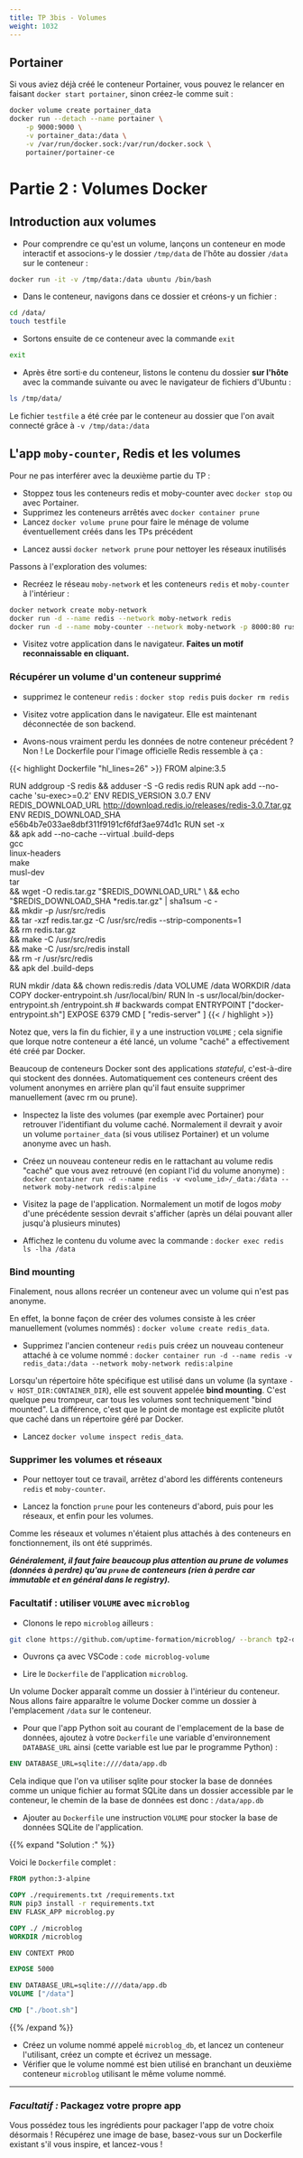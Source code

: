 ```yaml
---
title: TP 3bis - Volumes
weight: 1032
---
```


<!--
#TODO
# change network name to moby-network and add a schematics for clarity
# Add explanation on redis functionning (in RAM db => create a dump.rdb file only used when restarted) : https://redis.io/topics/persistence
# Redis need to restart to update from file stored in volume.
-->

## Portainer

<!-- - Pour visualiser aisément notre environnement docker au fur et à mesure de nos TPs nous allons charger une interface web d'administration docker appelée `portainer` et qui s'installe elle-même avec Docker. -->

Si vous aviez déjà créé le conteneur Portainer, vous pouvez le relancer en faisant `docker start portainer`, sinon créez-le comme suit :

```bash
docker volume create portainer_data
docker run --detach --name portainer \
    -p 9000:9000 \
    -v portainer_data:/data \
    -v /var/run/docker.sock:/var/run/docker.sock \
    portainer/portainer-ce
```

<!-- - Remarque sur la commande précédente : pour que Portainer puisse fonctionner et contrôler Docker lui-même depuis l'intérieur du conteneur il est nécessaire de lui donner accès au socket de l'API Docker de l'hôte grâce au paramètre `--mount` ci-dessus. -->

<!-- - Visitez ensuite la page [http://localhost:9000](http://localhost:9000) pour accéder à l'interface.
- Créez votre user admin avec le formulaire.
- Explorez l'interface de Portainer.
- Créez un conteneur -->

# Partie 2 : Volumes Docker

## Introduction aux volumes

- Pour comprendre ce qu'est un volume, lançons un conteneur en mode interactif et associons-y le dossier `/tmp/data` de l'hôte au dossier `/data` sur le conteneur :

```bash
docker run -it -v /tmp/data:/data ubuntu /bin/bash
```

- Dans le conteneur, navigons dans ce dossier et créons-y un fichier :

```bash
cd /data/
touch testfile
```

- Sortons ensuite de ce conteneur avec la commande `exit`

```bash
exit
```

- Après être sorti·e du conteneur, listons le contenu du dossier **sur l'hôte** avec la commande suivante ou avec le navigateur de fichiers d'Ubuntu :

```bash
ls /tmp/data/
```

Le fichier `testfile` a été crée par le conteneur au dossier que l'on avait connecté grâce à `-v /tmp/data:/data`

## L'app `moby-counter`, Redis et les volumes

Pour ne pas interférer avec la deuxième partie du TP :

- Stoppez tous les conteneurs redis et moby-counter avec `docker stop` ou avec Portainer.
- Supprimez les conteneurs arrêtés avec `docker container prune`
- Lancez `docker volume prune` pour faire le ménage de volume éventuellement créés dans les TPs précédent
<!-- - Lancez `docker volume ls` pour vérifier qu'aucun volume n'est créé (sauf `portainer_data` si vous utilisez encore Portainer) sinon supprimez-les avec `docker volume rm --force <id_volume>` -->
- Lancez aussi `docker network prune` pour nettoyer les réseaux inutilisés

Passons à l'exploration des volumes:

- Recréez le réseau `moby-network` et les conteneurs `redis` et `moby-counter` à l'intérieur :

```bash
docker network create moby-network
docker run -d --name redis --network moby-network redis
docker run -d --name moby-counter --network moby-network -p 8000:80 russmckendrick/moby-counter
```

- Visitez votre application dans le navigateur. **Faites un motif reconnaissable en cliquant.**

<!-- - Recréez le conteneur `redis` dans le réseau `moby-network` :
```bash
docker run -d --name redis --network moby-network redis
```

- Rechargez la page. Que s'est-il passé ? -->

### Récupérer un volume d'un conteneur supprimé

- supprimez le conteneur `redis` : `docker stop redis` puis `docker rm redis`

- Visitez votre application dans le navigateur. Elle est maintenant déconnectée de son backend.

- Avons-nous vraiment perdu les données de notre conteneur précédent ? Non !
  Le Dockerfile pour l'image officielle Redis ressemble à ça :

{{< highlight Dockerfile "hl_lines=26" >}}
FROM alpine:3.5

RUN addgroup -S redis && adduser -S -G redis redis
RUN apk add --no-cache 'su-exec>=0.2'
ENV REDIS_VERSION 3.0.7
ENV REDIS_DOWNLOAD_URL http://download.redis.io/releases/redis-3.0.7.tar.gz
ENV REDIS_DOWNLOAD_SHA e56b4b7e033ae8dbf311f9191cf6fdf3ae974d1c
RUN set -x \
 && apk add --no-cache --virtual .build-deps \
 gcc \
 linux-headers \
 make \
 musl-dev \
 tar \
 && wget -O redis.tar.gz "$REDIS_DOWNLOAD_URL" \
    && echo "$REDIS_DOWNLOAD_SHA \*redis.tar.gz" | sha1sum -c - \
 && mkdir -p /usr/src/redis \
 && tar -xzf redis.tar.gz -C /usr/src/redis --strip-components=1 \
 && rm redis.tar.gz \
 && make -C /usr/src/redis \
 && make -C /usr/src/redis install \
 && rm -r /usr/src/redis \
 && apk del .build-deps

RUN mkdir /data && chown redis:redis /data
VOLUME /data
WORKDIR /data
COPY docker-entrypoint.sh /usr/local/bin/
RUN ln -s usr/local/bin/docker-entrypoint.sh /entrypoint.sh # backwards compat
ENTRYPOINT ["docker-entrypoint.sh"]
EXPOSE 6379
CMD [ "redis-server" ]
{{< / highlight >}}

Notez que, vers la fin du fichier, il y a une instruction `VOLUME` ; cela signifie que lorque notre conteneur a été lancé, un volume "caché" a effectivement été créé par Docker.

Beaucoup de conteneurs Docker sont des applications _stateful_, c'est-à-dire qui stockent des données. Automatiquement ces conteneurs créent des volument anonymes en arrière plan qu'il faut ensuite supprimer manuellement (avec rm ou prune).

- Inspectez la liste des volumes (par exemple avec Portainer) pour retrouver l'identifiant du volume caché. Normalement il devrait y avoir un volume `portainer_data` (si vous utilisez Portainer) et un volume anonyme avec un hash.

- Créez un nouveau conteneur redis en le rattachant au volume redis "caché" que vous avez retrouvé (en copiant l'id du volume anonyme) :
  `docker container run -d --name redis -v <volume_id>/_data:/data --network moby-network redis:alpine`

- Visitez la page de l'application. Normalement un motif de logos _moby_ d'une précédente session devrait s'afficher (après un délai pouvant aller jusqu'à plusieurs minutes)

- Affichez le contenu du volume avec la commande : `docker exec redis ls -lha /data`

### Bind mounting

Finalement, nous allons recréer un conteneur avec un volume qui n'est pas anonyme.

En effet, la bonne façon de créer des volumes consiste à les créer manuellement (volumes nommés) : `docker volume create redis_data`.

- Supprimez l'ancien conteneur `redis` puis créez un nouveau conteneur attaché à ce volume nommé : `docker container run -d --name redis -v redis_data:/data --network moby-network redis:alpine`

Lorsqu'un répertoire hôte spécifique est utilisé dans un volume (la syntaxe `-v HOST_DIR:CONTAINER_DIR`), elle est souvent appelée **bind mounting**.
C'est quelque peu trompeur, car tous les volumes sont techniquement "bind mounted". La différence, c'est que le point de montage est explicite plutôt que caché dans un répertoire géré par Docker.

- Lancez `docker volume inspect redis_data`.

<!-- ### Deux conteneurs Redis sur un seul volume

- Créez un réseau `moby-network2` et ajoutez un deuxième conteneur `redis2` qui va partager les même données que le premier :
  - situé à l'intérieur du nouveau réseau (`moby-network2`) comme à la partie précédent.
  - utilisant l'option `--network-alias redis` pour pouvoir être joignable par `moby-counter2` (que nous n'avons pas encore créé).
  - partageant le volume de données du premier (cf. cours)
      - monté en read-only (`:ro` après le paramètre de la question précédente)

{{% expand "Indice :" %}}
`docker run -v redis_data:/data -d --name redis2 --network moby-network2 --network-alias redis redis:alpine`
{{% /expand %}}

Le read-only est nécessaire pour que les deux Redis n'écrivent pas de façon contradictoire dans la base de valeurs.

- Ajoutez une deuxième instance de l'application dans le deuxième réseau connectée à ce nouveau Redis.

- Visitez la deuxième application : vous devriez voir également le motif de moby apparaître. -->

### Supprimer les volumes et réseaux

- Pour nettoyer tout ce travail, arrêtez d'abord les différents conteneurs `redis` et `moby-counter`.

- Lancez la fonction `prune` pour les conteneurs d'abord, puis pour les réseaux, et enfin pour les volumes.

Comme les réseaux et volumes n'étaient plus attachés à des conteneurs en fonctionnement, ils ont été supprimés.

**_Généralement, il faut faire beaucoup plus attention au prune de volumes (données à perdre) qu'au `prune` de conteneurs (rien à perdre car immutable et en général dans le registry)._**

### Facultatif : utiliser `VOLUME` avec `microblog`

<!-- - Rendez-vous dans votre répertoire racine en tapant `cd`.
- Après être entré·e dans le repo `microblog` grâce à `cd microblog`, récupérez une version déjà dockerisée de l'app en chargeant le contenu de la branche Git `tp2-dockerfile` en faisant `git checkout tp2-dockerfile -- Dockerfile`. -->

- Clonons le repo `microblog` ailleurs :

```bash
git clone https://github.com/uptime-formation/microblog/ --branch tp2-dockerfile microblog-volume
```

- Ouvrons ça avec VSCode : `code microblog-volume`

- Lire le `Dockerfile` de l'application `microblog`.

Un volume Docker apparaît comme un dossier à l'intérieur du conteneur.
Nous allons faire apparaître le volume Docker comme un dossier à l'emplacement `/data` sur le conteneur.

- Pour que l'app Python soit au courant de l'emplacement de la base de données, ajoutez à votre `Dockerfile` une variable d'environnement `DATABASE_URL` ainsi (cette variable est lue par le programme Python) :

```Dockerfile
ENV DATABASE_URL=sqlite:////data/app.db
```

Cela indique que l'on va utiliser sqlite pour stocker la base de données comme un unique fichier au format SQLite dans un dossier accessible par le conteneur, le chemin de la base de données est donc :
`/data/app.db`

- Ajouter au `Dockerfile` une instruction `VOLUME` pour stocker la base de données SQLite de l'application.

{{% expand "Solution :" %}}

Voici le `Dockerfile` complet :

```Dockerfile
FROM python:3-alpine

COPY ./requirements.txt /requirements.txt
RUN pip3 install -r requirements.txt
ENV FLASK_APP microblog.py

COPY ./ /microblog
WORKDIR /microblog

ENV CONTEXT PROD

EXPOSE 5000

ENV DATABASE_URL=sqlite:////data/app.db
VOLUME ["/data"]

CMD ["./boot.sh"]
```

{{% /expand %}}

- Créez un volume nommé appelé `microblog_db`, et lancez un conteneur l'utilisant, créez un compte et écrivez un message.
- Vérifier que le volume nommé est bien utilisé en branchant un deuxième conteneur `microblog` utilisant le même volume nommé.

---

<!--
La ligne de code Python qui nous permet de déterminer comment l'app utilise le volume du Dockerfile est la suivante :

`config.py` :

```python
SQLALCHEMY_DATABASE_URI = os.environ.get('DATABASE_URL') or \
 'sqlite:///' + os.path.join(basedir, 'data/app.db')

``` -->

<!-- , la variable d'environnement `DATABASE_URL`, qui indique à l'app où est la base de données, doit donc indiquer un fichier présent dans le dossier monté. -->

<!-- Marquer solution -->

<!-- ### Facultatif : `microblog` avec MySQL

Lire le `Dockerfile` de l'application `microblog` à l'adresse `https://github.com/uptime-formation/microblog` (branche `docker`) du TP précédent pour le lancer dans le même réseau qu'un conteneur `mysql` lancé avec les bonnes options de configuration.


{{% expand "Indice 1 :" %}}

La ligne du `Dockerfile` qui nous intéresse est la suivante :

```Dockerfile
ENV DATABASE_URL=mysql+mysqlconnector://microblog:${MYSQL_PASSWORD}@db/microblog
```

Il faut donc remplacer la variable `DATABASE_URL` au lancement.

{{% /expand %}}

{{% expand "Indice 2 :" %}}

Il va falloir configurer des options de démarrage pour le conteneur `mysql`, à lire sur le [Docker Hub](https://hub.docker.com/).

{{% /expand %}} -->

### _Facultatif :_ Packagez votre propre app

Vous possédez tous les ingrédients pour packager l'app de votre choix désormais ! Récupérez une image de base, basez-vous sur un Dockerfile existant s'il vous inspire, et lancez-vous !
